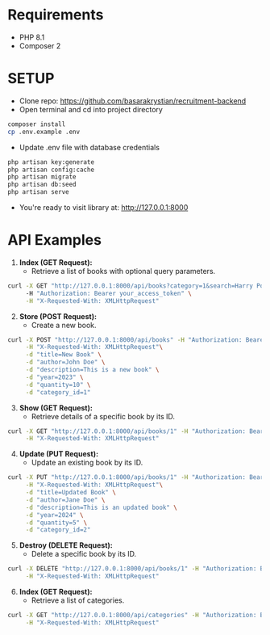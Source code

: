 
# Requirements
- PHP 8.1
- Composer 2

# SETUP
- Clone repo: https://github.com/basarakrystian/recruitment-backend
- Open terminal and cd into project directory
```bash
composer install
cp .env.example .env
```
- Update .env file with database credentials
```bash
php artisan key:generate
php artisan config:cache
php artisan migrate
php artisan db:seed
php artisan serve
```
- You're ready to visit library at: http://127.0.0.1:8000

# API Examples


1. **Index (GET Request):**
   - Retrieve a list of books with optional query parameters.

```bash
curl -X GET "http://127.0.0.1:8000/api/books?category=1&search=Harry Potter" \ 
     -H "Authorization: Bearer your_access_token" \
     -H "X-Requested-With: XMLHttpRequest"
```

2. **Store (POST Request):**
   - Create a new book.

```bash
curl -X POST "http://127.0.0.1:8000/api/books" -H "Authorization: Bearer your_access_token" \
     -H "X-Requested-With: XMLHttpRequest"\
     -d "title=New Book" \
     -d "author=John Doe" \
     -d "description=This is a new book" \
     -d "year=2023" \
     -d "quantity=10" \
     -d "category_id=1"
```

3. **Show (GET Request):**
   - Retrieve details of a specific book by its ID.

```bash
curl -X GET "http://127.0.0.1:8000/api/books/1" -H "Authorization: Bearer your_access_token" \
     -H "X-Requested-With: XMLHttpRequest"
```

4. **Update (PUT Request):**
   - Update an existing book by its ID.

```bash
curl -X PUT "http://127.0.0.1:8000/api/books/1" -H "Authorization: Bearer your_access_token" \
     -H "X-Requested-With: XMLHttpRequest"\
     -d "title=Updated Book" \
     -d "author=Jane Doe" \
     -d "description=This is an updated book" \
     -d "year=2024" \
     -d "quantity=5" \
     -d "category_id=2"
```

5. **Destroy (DELETE Request):**
   - Delete a specific book by its ID.

```bash
curl -X DELETE "http://127.0.0.1:8000/api/books/1" -H "Authorization: Bearer your_access_token" \
     -H "X-Requested-With: XMLHttpRequest"
```


6. **Index (GET Request):**
    - Retrieve a list of categories.

```bash
curl -X GET "http://127.0.0.1:8000/api/categories" -H "Authorization: Bearer your_access_token" \
     -H "X-Requested-With: XMLHttpRequest"
```